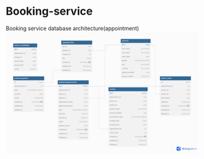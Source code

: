 # Booking-service
Booking service database architecture(appointment)
![Booking service database architecture](https://github.com/yigitaliyevamubina/Booking-service/blob/main/Booking%20service.png)
